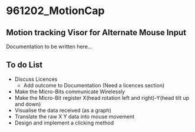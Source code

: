 # 961202_MotionCap
## Motion tracking Visor for Alternate Mouse Input
Documentation to be written here...
## To do List

* Discuss Licences
  * Add outcome to Documentation (Need a licences section)
* Make the Micro-Bits communicate Wirelessly
* Make the Micro-Bit register X(head rotation left and right)-Y(head tilt up and down)
* Visualise the data received (as a graph)
* Translate the raw X Y data into mouse movement
* Design and implement a clicking method
